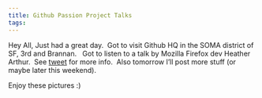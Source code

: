 ```yaml
---
title: Github Passion Project Talks
tags: 
---
```

Hey All,
Just had a great day.  Got to visit Github HQ in the SOMA district of SF, 3rd and Brannan.     
Got to listen to a talk by Mozilla Firefox dev Heather Arthur.  See [tweet](https://twitter.com/harthvader/status/319970917361016833) for more info.  Also tomorrow I’ll post more stuff (or maybe later this weekend).  

Enjoy these pictures :)  





